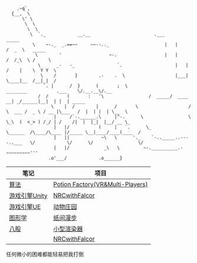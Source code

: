 ```
    .~q`,
  {__,  \
      \' \                                                          
       \  \                                                            
        \  \
         \  `._            __.__						.___         _____    
          \    ~-._  _.==~~     ~~--.._  					|   |       /  _  \   _____  
           \        '                  ~-.					|   |      /  /_\  \ /     \ 
            \      _-   -_                `.					|   |     /    |    \  Y Y  \
             \    /       }        .-    .  \					|___|     \____|__  /__|_|  /
              `. |      /  }      (       ;  \                         ________           .___    \/.__.__\/.__    
	        /  /       (       :   '\			      /  _____/  ____   __| _/______|__|  | |  | _____   
                 \    |  /        |      /       \                   /   \  ___ /  _ \ / __ |\___   /  |  | |  | \__  \  
                  |     /`-.______.\     |^-.      \                 \    \_\  (  <_> ) /_/ | /    /|  |  |_|  |__/ __ \_
                  |   |/           (     |   `.      \_                \______  /\____/\____ |/_____ \__|____/____(____  /
                  |   ||            ~\   \      '._    `-.._____..----..___   \/            \/      \/                 \/ 
                  |   |/             _\   \         ~-.__________.-~~~~~~~~~'''
                .o'___/            .o______}
```

|笔记     |项目    |
|----------|----------|
| [算法](https://github.com/derkder/leetcode) | [Potion Factory(VR&Multi-Players)](https://github.com/derkder/PotionFacory_VR.git)  |
| [游戏引擎Unity](https://github.com/derkder/octanes-unity)  | [NRCwithFalcor](https://github.com/derkder/FalcorNRC)|
| [游戏引擎UE](https://github.com/derkder/octanes-ue) |  [动物庄园](https://github.com/derkder/AnimalFarm) |		
| [图形学](https://github.com/derkder/Graphics) | [纸间漫步](https://github.com/derkder/GameJam23) | 
| [八股](https://github.com/derkder/plus-ultra) |[小型渲染器](https://github.com/derkder/RendererAttemp) |
|   | [NRCwithFalcor](https://github.com/derkder/FalcorNRC)|


任何微小的困难都能轻易把我打倒
